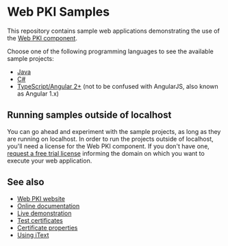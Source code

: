 Web PKI Samples
===============

This repository contains sample web applications demonstrating the use of the [Web PKI component](https://webpki.lacunasoftware.com/).

Choose one of the following programming languages to see the available sample projects:

* [Java](Java/)
* [C#](CSharp/)
* [TypeScript/Angular 2+](Angular/) (not to be confused with AngularJS, also known as Angular 1.x)

Running samples outside of localhost
------------------------------------

You can go ahead and experiment with the sample projects, as long as they are running on localhost. In order to run the projects
outside of localhost, you'll need a license for the Web PKI component. If you don't have one,
[request a free trial license](https://webpki.lacunasoftware.com/#/Contact/GetTrial) informing the domain on which you want to execute
your web application.

See also
--------

* [Web PKI website](https://webpki.lacunasoftware.com/)
* [Online documentation](https://webpki.lacunasoftware.com/#/Documentation)
* [Live demonstration](https://webpki.lacunasoftware.com/#/Demo)
* [Test certificates](TestCertificates.md)
* [Certificate properties](CertificateProperties.md)
* [Using iText](UsingIText.md)
